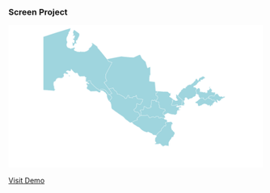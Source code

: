 ### Screen Project
![MAP](./screen/MAP.png)

[Visit Demo](https://uchkunrakhimov.github.io/Uzbekistan-Map/)
